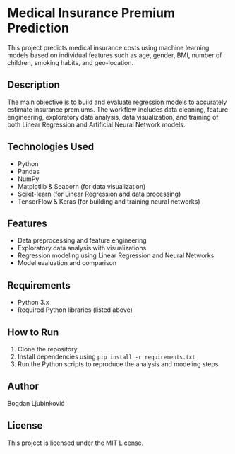 # Medical Insurance Premium Prediction

This project predicts medical insurance costs using machine learning models based on individual features such as age, gender, BMI, number of children, smoking habits, and geo-location.

## Description

The main objective is to build and evaluate regression models to accurately estimate insurance premiums. The workflow includes data cleaning, feature engineering, exploratory data analysis, data visualization, and training of both Linear Regression and Artificial Neural Network models.

## Technologies Used

- Python  
- Pandas  
- NumPy  
- Matplotlib & Seaborn (for data visualization)  
- Scikit-learn (for Linear Regression and data processing)  
- TensorFlow & Keras (for building and training neural networks)  

## Features

- Data preprocessing and feature engineering  
- Exploratory data analysis with visualizations  
- Regression modeling using Linear Regression and Neural Networks  
- Model evaluation and comparison  

## Requirements

- Python 3.x  
- Required Python libraries (listed above)  

## How to Run

1. Clone the repository  
2. Install dependencies using `pip install -r requirements.txt`  
3. Run the Python scripts to reproduce the analysis and modeling steps  

## Author

Bogdan Ljubinković

## License

This project is licensed under the MIT License.
